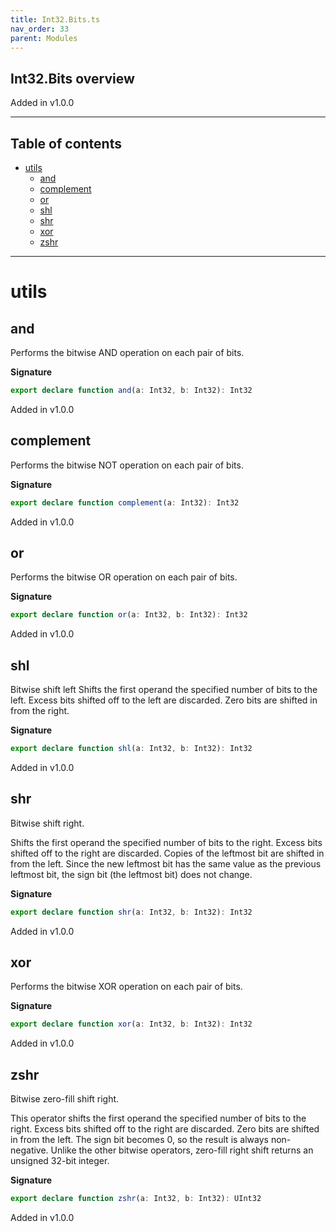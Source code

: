 ```yaml
---
title: Int32.Bits.ts
nav_order: 33
parent: Modules
---
```


## Int32.Bits overview

Added in v1.0.0

---

<h2 class="text-delta">Table of contents</h2>

- [utils](#utils)
  - [and](#and)
  - [complement](#complement)
  - [or](#or)
  - [shl](#shl)
  - [shr](#shr)
  - [xor](#xor)
  - [zshr](#zshr)

---

# utils

## and

Performs the bitwise AND operation on each pair of bits.

**Signature**

```ts
export declare function and(a: Int32, b: Int32): Int32
```

Added in v1.0.0

## complement

Performs the bitwise NOT operation on each pair of bits.

**Signature**

```ts
export declare function complement(a: Int32): Int32
```

Added in v1.0.0

## or

Performs the bitwise OR operation on each pair of bits.

**Signature**

```ts
export declare function or(a: Int32, b: Int32): Int32
```

Added in v1.0.0

## shl

Bitwise shift left
Shifts the first operand the specified number of bits to the
left. Excess bits shifted off to the left are discarded. Zero bits are
shifted in from the right.

**Signature**

```ts
export declare function shl(a: Int32, b: Int32): Int32
```

Added in v1.0.0

## shr

Bitwise shift right.

Shifts the first operand the specified number of bits to the
right. Excess bits shifted off to the right are discarded. Copies of the
leftmost bit are shifted in from the left. Since the new leftmost bit has
the same value as the previous leftmost bit, the sign bit (the leftmost bit)
does not change.

**Signature**

```ts
export declare function shr(a: Int32, b: Int32): Int32
```

Added in v1.0.0

## xor

Performs the bitwise XOR operation on each pair of bits.

**Signature**

```ts
export declare function xor(a: Int32, b: Int32): Int32
```

Added in v1.0.0

## zshr

Bitwise zero-fill shift right.

This operator shifts the first operand the specified number of bits to the
right. Excess bits shifted off to the right are discarded. Zero bits are
shifted in from the left. The sign bit becomes 0, so the result is always
non-negative. Unlike the other bitwise operators, zero-fill right shift
returns an unsigned 32-bit integer.

**Signature**

```ts
export declare function zshr(a: Int32, b: Int32): UInt32
```

Added in v1.0.0
